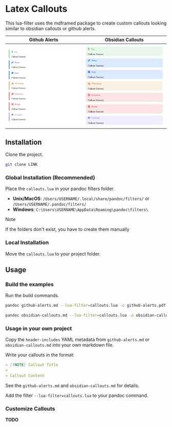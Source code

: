 # Latex Callouts

This lua-filter uses the mdframed package to create custom callouts looking similar to obsidian callouts or github alerts.

| Github Alerts    | Obsidian Callouts |
| ---------------- | ------------------ |
| ![Github Alert Tip](media/github.png) | ![Obsidian Callout Tip](media/obsidian.png) |

## Installation

Clone the project.
```sh
git clone LINK
```

### Global Installation (Recommended)
Place the `callouts.lua` in your pandoc filters folder.
- **Unix/MacOS**: `/Users/USERNAME/.local/share/pandoc/filters/` or `/Users/USERNAME/.pandoc/filters/`
- **Windows**: `C:\Users\USERNAME\AppData\Roaming\pandoc\filters\`

> [!NOTE]
> 
> If the folders don't exist, you have to create them manually

### Local Installation
Move the `callouts.lua` to your project folder.

## Usage

### Build the examples
Run the build commands.
```sh
pandoc github-alerts.md --lua-filter=callouts.lua -o github-alerts.pdf
```
```sh
pandoc obsidian-callouts.md --lua-filter=callouts.lua -o obsidian-callouts.pdf
```

### Usage in your own project
Copy the `header-includes` YAML metadata from `github-alerts.md` or `obsidian-callouts.md` into your own markdown file.

Write your callouts in the format:
```md
> [!NOTE] Callout Title
> 
> Callout Content
```
See the `github-alerts.md` and `obsidian-callouts.md` for details.

Add the filter `--lua-filter=callouts.lua` to your pandoc command.

### Customize Callouts
**TODO**